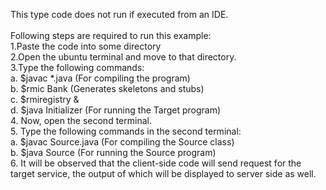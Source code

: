 This type code does not run if executed from an IDE.<br/>
<br/>
Following steps are required to run this example:<br/>
1.Paste the code into some directory<br/>
2.Open the ubuntu terminal and move to that directory.<br/>
3.Type the following commands:<br/>
	a. $javac *.java (For compiling the program)<br/>
	b. $rmic Bank (Generates skeletons and stubs)<br/>
	c. $rmiregistry &<br/>
	d. $java Initializer (For running the Target program)<br/>
4. Now, open the second terminal.<br/>
5. Type the following commands in the second terminal:<br/>
	a. $javac Source.java (For compiling the Source class)<br/>
	b. $java Source (For running the Source program)<br/>
6. It will be observed that the client-side code will send request for the target service, the output of which will be displayed to server side as well.<br/>
